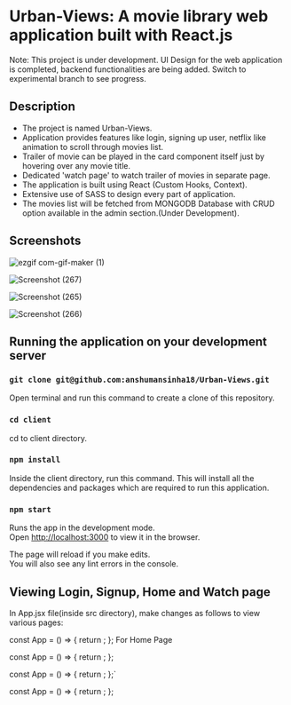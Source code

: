 # Urban-Views: A movie library web application built with React.js

Note: This project is under development. UI Design for the web application is completed, backend functionalities are being added.
Switch to experimental branch to see progress.

## Description

* The project is named Urban-Views.
* Application provides features like login, signing up user, netflix like animation to scroll through movies list.
* Trailer of movie can be played in the card component itself just by hovering over any movie title.
* Dedicated 'watch page' to watch trailer of movies in separate page.
* The application is built using React (Custom Hooks, Context).
* Extensive use of SASS to design every part of application.
* The movies list will be fetched from MONGODB Database with CRUD option available in the admin section.(Under Development).


## Screenshots


![ezgif com-gif-maker (1)](https://user-images.githubusercontent.com/39727166/130365714-04fd8312-3fa9-4a13-b5c4-eacfb6fa8198.gif)

![Screenshot (267)](https://user-images.githubusercontent.com/39727166/130365552-808f191d-62fd-476e-b1e2-044aeec92488.png)

![Screenshot (265)](https://user-images.githubusercontent.com/39727166/130365555-d532a78a-a25a-429c-aad2-ee2f001f78d1.png)

![Screenshot (266)](https://user-images.githubusercontent.com/39727166/130365559-606900fb-3bee-4875-8736-a47ac7569593.png)



## Running the application on your development server


### `git clone git@github.com:anshumansinha18/Urban-Views.git`
Open terminal and run this command to create a clone of this repository.


### `cd client`

cd to client directory.

### `npm install`

Inside the client directory, run this command.
This will install all the dependencies and packages which are required to run this application.

### `npm start`

Runs the app in the development mode.\
Open [http://localhost:3000](http://localhost:3000) to view it in the browser.

The page will reload if you make edits.\
You will also see any lint errors in the console.

## Viewing Login, Signup, Home and Watch page

In App.jsx file(inside src directory), make changes as follows to view various pages:

 const App = () => {
        return <Home />;
      };
For Home Page

const App = () => {
  return <Login />;
};

const App = () => {
  return <Register />;
};`

const App = () => {
  return <Watches />;
};

